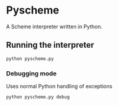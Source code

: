 # Pyscheme

A Scheme interpreter written in Python.

## Running the interpreter

```
python pyscheme.py
```
### Debugging mode
Uses normal Python handling of exceptions
```
python pyscheme.py debug
```